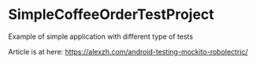 # SimpleCoffeeOrderTestProject
Example of simple application with different type of tests

Article is at here: https://alexzh.com/android-testing-mockito-robolectric/
